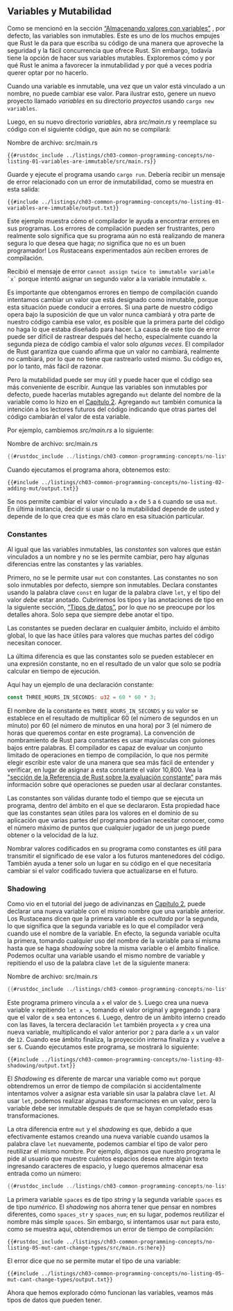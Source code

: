 ## Variables y Mutabilidad

Como se mencionó en la sección
[“Almacenando valores con variables”][storing-values-with-variables]<!-- ignore -->
, por defecto, las variables
son inmutables. Este es uno de los muchos empujes que Rust le da para que
escriba su código de una manera que aproveche la seguridad y la fácil
concurrencia que ofrece Rust. Sin embargo, todavía tiene la opción de hacer
sus variables mutables. Exploremos cómo y por qué Rust le anima a favorecer
la inmutabilidad y por qué a veces podría querer optar por no hacerlo.

Cuando una variable es inmutable, una vez que un valor está vinculado a un
nombre, no puede cambiar ese valor. Para ilustrar esto, genere un nuevo
proyecto llamado _variables_ en su directorio _proyectos_ usando `cargo new
variables`.

Luego, en su nuevo directorio _variables_, abra _src/main.rs_ y reemplace su
código con el siguiente código, que aún no se compilará:

<span class="filename">Nombre de archivo: src/main.rs</span>

```rust,ignore,does_not_compile
{{#rustdoc_include ../listings/ch03-common-programming-concepts/no-listing-01-variables-are-immutable/src/main.rs}}
```

Guarde y ejecute el programa usando `cargo run`. Debería recibir un mensaje de
error relacionado con un error de inmutabilidad, como se muestra en esta
salida:

```console
{{#include ../listings/ch03-common-programming-concepts/no-listing-01-variables-are-immutable/output.txt}}
```

Este ejemplo muestra cómo el compilador le ayuda a encontrar errores en sus
programas. Los errores de compilación pueden ser frustrantes, pero realmente
solo significa que su programa aún no está realizando de manera segura lo que
desea que haga; _no_ significa que no es un buen programador! Los Rustaceans
experimentados aún reciben errores de compilación.

Recibió el mensaje de error `` cannot assign twice to immutable variable `x` `` porque intentó asignar un segundo valor a la variable inmutable `x`.

Es importante que obtengamos errores en tiempo de compilación cuando intentamos
cambiar un valor que está designado como inmutable, porque esta situación
puede conducir a errores. Si una parte de nuestro código opera bajo la
suposición de que un valor nunca cambiará y otra parte de nuestro código
cambia ese valor, es posible que la primera parte del código no haga lo que
estaba diseñado para hacer. La causa de este tipo de error puede ser difícil
de rastrear después del hecho, especialmente cuando la segunda pieza de código
cambia el valor solo _algunas veces_. El compilador de Rust garantiza que
cuando afirma que un valor no cambiará, realmente no cambiará, por lo que no
tiene que rastrearlo usted mismo. Su código es, por lo tanto, más fácil de
razonar.

Pero la mutabilidad puede ser muy útil y puede hacer que el código sea más
conveniente de escribir. Aunque las variables son inmutables por defecto, puede
hacerlas mutables agregando `mut` delante del nombre de la variable como lo
hizo en el [Capitulo 2][storing-values-with-variables]<!-- ignore -->.
Agregando `mut` también comunica la intención a los lectores futuros del código
indicando que otras partes del código cambiarán el valor de esta variable.

Por ejemplo, cambiemos _src/main.rs_ a lo siguiente:

<span class="filename">Nombre de archivo: src/main.rs</span>

```rust
{{#rustdoc_include ../listings/ch03-common-programming-concepts/no-listing-02-adding-mut/src/main.rs}}
```

Cuando ejecutamos el programa ahora, obtenemos esto:

```console
{{#include ../listings/ch03-common-programming-concepts/no-listing-02-adding-mut/output.txt}}
```

Se nos permite cambiar el valor vinculado a `x` de `5` a `6` cuando se usa
`mut`. En última instancia, decidir si usar o no la mutabilidad depende de
usted y depende de lo que crea que es más claro en esa situación particular.

### Constantes

Al igual que las variables inmutables, las _constantes_ son valores que están
vinculados a un nombre y no se les permite cambiar, pero hay algunas
diferencias entre las constantes y las variables.

Primero, no se le permite usar `mut` con constantes. Las constantes no son solo
inmutables por defecto, siempre son inmutables. Declara constantes usando la
palabra clave `const` en lugar de la palabra clave `let`, y el tipo del valor
_debe_ estar anotado. Cubriremos los tipos y las anotaciones de tipo en la
siguiente sección, [“Tipos de datos”][data-types]<!-- ignore -->, por lo que no se
preocupe por los detalles ahora. Solo sepa que siempre debe anotar el tipo.

Las constantes se pueden declarar en cualquier ámbito, incluido el ámbito
global, lo que las hace útiles para valores que muchas partes del código
necesitan conocer.

La última diferencia es que las constantes solo se pueden establecer en una
expresión constante, no en el resultado de un valor que solo se podría calcular
en tiempo de ejecución.

Aquí hay un ejemplo de una declaración constante:

```rust
const THREE_HOURS_IN_SECONDS: u32 = 60 * 60 * 3;
```

El nombre de la constante es `THREE_HOURS_IN_SECONDS` y su valor se establece
en el resultado de multiplicar 60 (el número de segundos en un minuto) por 60
(el número de minutos en una hora) por 3 (el número de horas que queremos
contar en este programa). La convención de nombramiento de Rust para constantes
es usar mayúsculas con guiones bajos entre palabras. El compilador es capaz de
evaluar un conjunto limitado de operaciones en tiempo de compilación, lo que
nos permite elegir escribir este valor de una manera que sea más fácil de
entender y verificar, en lugar de asignar a esta constante el valor 10,800.
Vea la ["sección de la Referencia de Rust sobre la evaluación constante"][const-eval]
para más información sobre qué operaciones se pueden usar al declarar constantes.

Las constantes son válidas durante todo el tiempo que se ejecuta un programa,
dentro del ámbito en el que se declararon. Esta propiedad hace que las
constantes sean útiles para los valores en el dominio de su aplicación que
varias partes del programa podrían necesitar conocer, como el número máximo de
puntos que cualquier jugador de un juego puede obtener o la velocidad de la
luz.

Nombrar valores codificados en su programa como constantes es útil para
transmitir el significado de ese valor a los futuros mantenedores del código.
También ayuda a tener solo un lugar en su código en el que necesitaría cambiar
si el valor codificado tuviera que actualizarse en el futuro.

### Shadowing

Como vio en el tutorial del juego de adivinanzas en [Capítulo
2][comparing-the-guess-to-the-secret-number]<!-- ignore -->, puede declarar una
nueva variable con el mismo nombre que una variable anterior. Los Rustaceans
dicen que la primera variable es _ocultada_ por la segunda, lo que significa
que la segunda variable es lo que el compilador verá cuando use el nombre de la
variable. En efecto, la segunda variable oculta la primera, tomando
cualquier uso del nombre de la variable para sí misma hasta que se haga
_shadowing_ sobre la misma variable o el ámbito finalice.
Podemos ocultar una variable usando el mismo nombre de variable y repitiendo
el uso de la palabra clave `let` de la siguiente manera:

<span class="filename">Nombre de archivo: src/main.rs</span>

```rust
{{#rustdoc_include ../listings/ch03-common-programming-concepts/no-listing-03-shadowing/src/main.rs}}
```

Este programa primero vincula a `x` el valor de `5`. Luego crea una nueva
variable `x` repitiendo `let x =`, tomando el valor original y agregando `1`
para que el valor de `x` sea entonces `6`. Luego, dentro de un ámbito interno
creado con las llaves, la tercera declaración `let` también proyecta `x` y
crea una nueva variable, multiplicando el valor anterior por `2` para darle a
`x` un valor de `12`. Cuando ese ámbito finaliza, la proyección interna finaliza
y `x` vuelve a ser `6`. Cuando ejecutamos este programa, se mostrará lo
siguiente:

```console
{{#include ../listings/ch03-common-programming-concepts/no-listing-03-shadowing/output.txt}}
```

El _Shadowing_ es diferente de marcar una variable como `mut` porque obtendremos
un error de tiempo de compilación si accidentalmente intentamos volver a
asignar esta variable sin usar la palabra clave `let`. Al usar `let`, podemos
realizar algunas transformaciones en un valor, pero la variable debe ser
inmutable después de que se hayan completado esas transformaciones.

La otra diferencia entre `mut` y el _shadowing_ es que, debido a que
efectivamente estamos creando una nueva variable cuando usamos la palabra clave
`let` nuevamente, podemos cambiar el tipo de valor pero reutilizar el mismo
nombre. Por ejemplo, digamos que nuestro programa le pide al usuario que muestre
cuántos espacios desea entre algún texto ingresando caracteres de espacio, y
luego queremos almacenar esa entrada como un número:

```rust
{{#rustdoc_include ../listings/ch03-common-programming-concepts/no-listing-04-shadowing-can-change-types/src/main.rs:here}}
```

La primera variable `spaces` es de tipo _string_ y la segunda variable `spaces`
es de tipo _numérico_. El _shadowing_ nos ahorra tener que pensar en nombres
diferentes, como `spaces_str` y `spaces_num`; en su lugar, podemos reutilizar
el nombre más simple `spaces`. Sin embargo, si intentamos usar `mut` para esto,
como se muestra aquí, obtendremos un error de tiempo de compilación:

```rust,ignore,does_not_compile
{{#rustdoc_include ../listings/ch03-common-programming-concepts/no-listing-05-mut-cant-change-types/src/main.rs:here}}
```

El error dice que no se permite mutar el tipo de una variable:

```console
{{#include ../listings/ch03-common-programming-concepts/no-listing-05-mut-cant-change-types/output.txt}}
```

Ahora que hemos explorado cómo funcionan las variables, veamos más tipos de
datos que pueden tener.

[comparing-the-guess-to-the-secret-number]: ch02-00-guessing-game-tutorial.html#comparando-la-adivinanza-con-el-numero-secreto
[data-types]: ch03-02-data-types.html#tipos-de-datos
[storing-values-with-variables]: ch02-00-guessing-game-tutorial.html#almacenando-valores-con-variables
[const-eval]: https://doc.rust-lang.org/reference/const_eval.html
